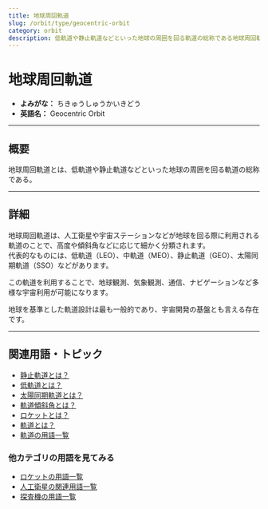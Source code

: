 ```yaml
---
title: 地球周回軌道
slug: /orbit/type/geocentric-orbit
category: orbit
description: 低軌道や静止軌道などといった地球の周囲を回る軌道の総称である地球周回軌道の意味・定義・内容について解説します．
---
```


# 地球周回軌道

- **よみがな：** ちきゅうしゅうかいきどう  
- **英語名：** Geocentric Orbit  

---

## 概要

地球周回軌道とは、低軌道や静止軌道などといった地球の周囲を回る軌道の総称である。  

---

## 詳細

地球周回軌道は、人工衛星や宇宙ステーションなどが地球を回る際に利用される軌道のことで、高度や傾斜角などに応じて細かく分類されます。  
代表的なものには、低軌道（LEO）、中軌道（MEO）、静止軌道（GEO）、太陽同期軌道（SSO）などがあります。  

この軌道を利用することで、地球観測、気象観測、通信、ナビゲーションなど多様な宇宙利用が可能になります。  

地球を基準とした軌道設計は最も一般的であり、宇宙開発の基盤とも言える存在です。  

---

## 関連用語・トピック

- [静止軌道とは？](/docs/orbit/type/geostationary-orbit/)
- [低軌道とは？](/docs/orbit/type/low-earth-orbit/)
- [太陽同期軌道とは？](/docs/orbit/type/sun-synchronous-orbit/)
- [軌道傾斜角とは？](/docs/orbit/mechanics/inclination/)
- [ロケットとは？](/docs/rocket/rocket/)
- [軌道とは？](/docs/orbit/orbit/)
- [軌道の用語一覧](/docs/category/orbit/)

### 他カテゴリの用語を見てみる
- [ロケットの用語一覧](/docs/category/rocket/)
- [人工衛星の関連用語一覧](/docs/category/satellite/)
- [探査機の用語一覧](/docs/category/explorer/)
